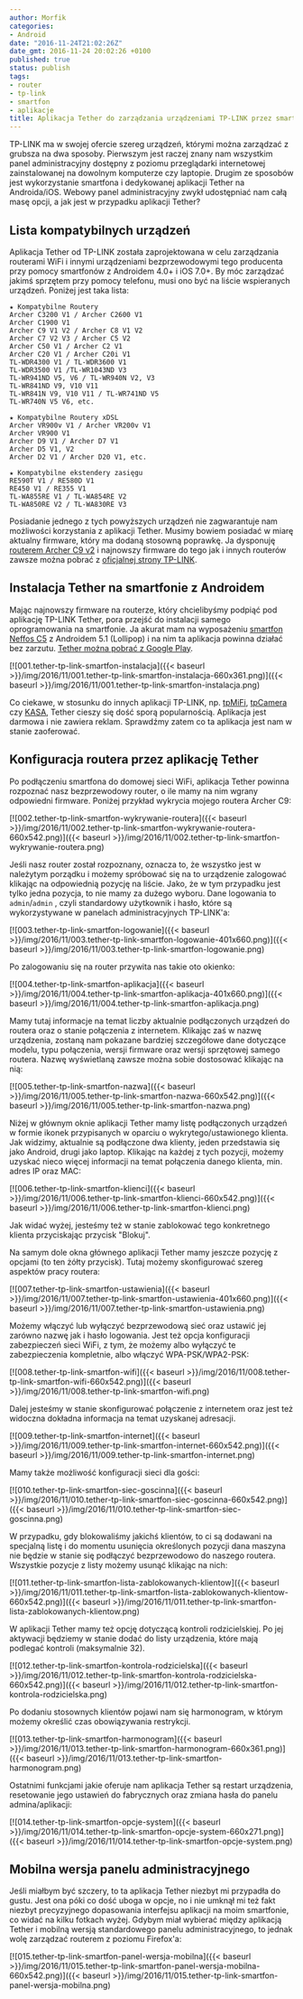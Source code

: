 ```yaml
---
author: Morfik
categories:
- Android
date: "2016-11-24T21:02:26Z"
date_gmt: 2016-11-24 20:02:26 +0100
published: true
status: publish
tags:
- router
- tp-link
- smartfon
- aplikacje
title: Aplikacja Tether do zarządzania urządzeniami TP-LINK przez smartfon
---
```


TP-LINK ma w swojej ofercie szereg urządzeń, którymi można zarządzać z grubsza na dwa sposoby.
Pierwszym jest raczej znany nam wszystkim panel administracyjny dostępny z poziomu przeglądarki
internetowej zainstalowanej na dowolnym komputerze czy laptopie. Drugim ze sposobów jest
wykorzystanie smartfona i dedykowanej aplikacji Tether na Androida/iOS. Webowy panel administracyjny
zwykł udostępniać nam całą masę opcji, a jak jest w przypadku aplikacji Tether?

<!--more-->
## Lista kompatybilnych urządzeń

Aplikacja Tether od TP-LINK została zaprojektowana w celu zarządzania routerami WiFi i innymi
urządzeniami bezprzewodowymi tego producenta przy pomocy smartfonów z Androidem 4.0+ i iOS 7.0+. By
móc zarządzać jakimś sprzętem przy pomocy telefonu, musi ono być na liście wspieranych urządzeń.
Poniżej jest taka lista:

    ★ Kompatybilne Routery
    Archer C3200 V1 / Archer C2600 V1
    Archer C1900 V1
    Archer C9 V1 V2 / Archer C8 V1 V2
    Archer C7 V2 V3 / Archer C5 V2
    Archer C50 V1 / Archer C2 V1
    Archer C20 V1 / Archer C20i V1
    TL-WDR4300 V1 / TL-WDR3600 V1
    TL-WDR3500 V1 /TL-WR1043ND V3
    TL-WR941ND V5, V6 / TL-WR940N V2, V3
    TL-WR841ND V9, V10 V11
    TL-WR841N V9, V10 V11 / TL-WR741ND V5
    TL-WR740N V5 V6, etc.

    ★ Kompatybilne Routery xDSL
    Archer VR900v V1 / Archer VR200v V1
    Archer VR900 V1
    Archer D9 V1 / Archer D7 V1
    Archer D5 V1, V2
    Archer D2 V1 / Archer D20 V1, etc.

    ★ Kompatybilne ekstendery zasięgu
    RE590T V1 / RE580D V1
    RE450 V1 / RE355 V1
    TL-WA855RE V1 / TL-WA854RE V2
    TL-WA850RE V2 / TL-WA830RE V3

Posiadanie jednego z tych powyższych urządzeń nie zagwarantuje nam możliwości korzystania z
aplikacji Tether. Musimy bowiem posiadać w miarę aktualny firmware, który ma dodaną stosowną
poprawkę. Ja dysponuję [routerem Archer C9
v2](http://www.tp-link.com.pl/products/details/cat-9_Archer-C9.html) i najnowszy firmware do tego
jak i innych routerów zawsze można pobrać z [oficjalnej strony
TP-LINK](http://www.tp-link.com/en/support/download).

## Instalacja Tether na smartfonie z Androidem

Mając najnowszy firmware na routerze, który chcielibyśmy podpiąć pod aplikację TP-LINK Tether, pora
przejść do instalacji samego oprogramowania na smartfonie. Ja akurat mam na wyposażeniu [smartfon
Neffos C5](http://www.neffos.pl/product/details/C5) z Androidem 5.1 (Lollipop) i na nim ta aplikacja
powinna działać bez zarzutu. [Tether można pobrać z Google
Play](https://play.google.com/store/apps/details?id=com.tplink.tether).

[![001.tether-tp-link-smartfon-instalacja]({{< baseurl >}}/img/2016/11/001.tether-tp-link-smartfon-instalacja-660x361.png)]({{< baseurl >}}/img/2016/11/001.tether-tp-link-smartfon-instalacja.png)

Co ciekawe, w stosunku do innych aplikacji TP-LINK, np.
[tpMiFi](https://play.google.com/store/apps/details?id=com.tplink.tpmifi),
[tpCamera](https://play.google.com/store/apps/details?id=com.tplink.skylight) czy
[KASA](https://play.google.com/store/apps/details?id=com.tplink.kasa_android), Tether cieszy się
dość sporą popularnością. Aplikacja jest darmowa i nie zawiera reklam. Sprawdźmy zatem co ta
aplikacja jest nam w stanie zaoferować.

## Konfiguracja routera przez aplikację Tether

Po podłączeniu smartfona do domowej sieci WiFi, aplikacja Tether powinna rozpoznać nasz
bezprzewodowy router, o ile mamy na nim wgrany odpowiedni firmware. Poniżej przykład wykrycia mojego
routera Archer
C9:

[![002.tether-tp-link-smartfon-wykrywanie-routera]({{< baseurl >}}/img/2016/11/002.tether-tp-link-smartfon-wykrywanie-routera-660x542.png)]({{< baseurl >}}/img/2016/11/002.tether-tp-link-smartfon-wykrywanie-routera.png)

Jeśli nasz router został rozpoznany, oznacza to, że wszystko jest w należytym porządku i możemy
spróbować się na to urządzenie zalogować klikając na odpowiednią pozycję na liście. Jako, że w tym
przypadku jest tylko jedna pozycja, to nie mamy za dużego wyboru. Dane logowania to `admin`/`admin`
, czyli standardowy użytkownik i hasło, które są wykorzystywane w panelach administracyjnych
TP-LINK'a:

[![003.tether-tp-link-smartfon-logowanie]({{< baseurl >}}/img/2016/11/003.tether-tp-link-smartfon-logowanie-401x660.png)]({{< baseurl >}}/img/2016/11/003.tether-tp-link-smartfon-logowanie.png)

Po zalogowaniu się na router przywita nas takie oto
okienko:

[![004.tether-tp-link-smartfon-aplikacja]({{< baseurl >}}/img/2016/11/004.tether-tp-link-smartfon-aplikacja-401x660.png)]({{< baseurl >}}/img/2016/11/004.tether-tp-link-smartfon-aplikacja.png)

Mamy tutaj informacje na temat liczby aktualnie podłączonych urządzeń do routera oraz o stanie
połączenia z internetem. Klikając zaś w nazwę urządzenia, zostaną nam pokazane bardziej
szczegółowe dane dotyczące modelu, typu połączenia, wersji firmware oraz wersji sprzętowej samego
routera. Nazwę wyświetlaną zawsze można sobie dostosować klikając na
nią:

[![005.tether-tp-link-smartfon-nazwa]({{< baseurl >}}/img/2016/11/005.tether-tp-link-smartfon-nazwa-660x542.png)]({{< baseurl >}}/img/2016/11/005.tether-tp-link-smartfon-nazwa.png)

Niżej w głównym oknie aplikacji Tether mamy listę podłączonych urządzeń w formie ikonek przypisanych
w oparciu o wykrytego/ustawionego klienta. Jak widzimy, aktualnie są podłączone dwa klienty, jeden
przedstawia się jako Android, drugi jako laptop. Klikając na każdej z tych pozycji, możemy uzyskać
nieco więcej informacji na temat połączenia danego klienta, min. adres IP oraz
MAC:

[![006.tether-tp-link-smartfon-klienci]({{< baseurl >}}/img/2016/11/006.tether-tp-link-smartfon-klienci-660x542.png)]({{< baseurl >}}/img/2016/11/006.tether-tp-link-smartfon-klienci.png)

Jak widać wyżej, jesteśmy też w stanie zablokować tego konkretnego klienta przyciskając przycisk
"Blokuj".

Na samym dole okna głównego aplikacji Tether mamy jeszcze pozycję z opcjami (to ten żółty przycisk).
Tutaj możemy skonfigurować szereg aspektów pracy
routera:

[![007.tether-tp-link-smartfon-ustawienia]({{< baseurl >}}/img/2016/11/007.tether-tp-link-smartfon-ustawienia-401x660.png)]({{< baseurl >}}/img/2016/11/007.tether-tp-link-smartfon-ustawienia.png)

Możemy włączyć lub wyłączyć bezprzewodową sieć oraz ustawić jej zarówno nazwę jak i hasło logowania.
Jest też opcja konfiguracji zabezpieczeń sieci WiFi, z tym, że możemy albo wyłączyć te
zabezpieczenia kompletnie, albo włączyć
WPA-PSK/WPA2-PSK:

[![008.tether-tp-link-smartfon-wifi]({{< baseurl >}}/img/2016/11/008.tether-tp-link-smartfon-wifi-660x542.png)]({{< baseurl >}}/img/2016/11/008.tether-tp-link-smartfon-wifi.png)

Dalej jesteśmy w stanie skonfigurować połączenie z internetem oraz jest też widoczna dokładna
informacja na temat uzyskanej
adresacji.

[![009.tether-tp-link-smartfon-internet]({{< baseurl >}}/img/2016/11/009.tether-tp-link-smartfon-internet-660x542.png)]({{< baseurl >}}/img/2016/11/009.tether-tp-link-smartfon-internet.png)

Mamy także możliwość konfiguracji sieci dla
gości:

[![010.tether-tp-link-smartfon-siec-goscinna]({{< baseurl >}}/img/2016/11/010.tether-tp-link-smartfon-siec-goscinna-660x542.png)]({{< baseurl >}}/img/2016/11/010.tether-tp-link-smartfon-siec-goscinna.png)

W przypadku, gdy blokowaliśmy jakichś klientów, to ci są dodawani na specjalną listę i do momentu
usunięcia określonych pozycji dana maszyna nie będzie w stanie się podłączyć bezprzewodowo do
naszego routera. Wszystkie pozycje z listy możemy usunąć klikając na
nich:

[![011.tether-tp-link-smartfon-lista-zablokowanych-klientow]({{< baseurl >}}/img/2016/11/011.tether-tp-link-smartfon-lista-zablokowanych-klientow-660x542.png)]({{< baseurl >}}/img/2016/11/011.tether-tp-link-smartfon-lista-zablokowanych-klientow.png)

W aplikacji Tether mamy też opcję dotyczącą kontroli rodzicielskiej. Po jej aktywacji będziemy w
stanie dodać do listy urządzenia, które mają podlegać kontroli (maksymalnie
32).

[![012.tether-tp-link-smartfon-kontrola-rodzicielska]({{< baseurl >}}/img/2016/11/012.tether-tp-link-smartfon-kontrola-rodzicielska-660x542.png)]({{< baseurl >}}/img/2016/11/012.tether-tp-link-smartfon-kontrola-rodzicielska.png)

Po dodaniu stosownych klientów pojawi nam się harmonogram, w którym możemy określić czas
obowiązywania
restrykcji.

[![013.tether-tp-link-smartfon-harmonogram]({{< baseurl >}}/img/2016/11/013.tether-tp-link-smartfon-harmonogram-660x361.png)]({{< baseurl >}}/img/2016/11/013.tether-tp-link-smartfon-harmonogram.png)

Ostatnimi funkcjami jakie oferuje nam aplikacja Tether są restart urządzenia, resetowanie jego
ustawień do fabrycznych oraz zmiana hasła do panelu
admina/aplikacji:

[![014.tether-tp-link-smartfon-opcje-system]({{< baseurl >}}/img/2016/11/014.tether-tp-link-smartfon-opcje-system-660x271.png)]({{< baseurl >}}/img/2016/11/014.tether-tp-link-smartfon-opcje-system.png)

## Mobilna wersja panelu administracyjnego

Jeśli miałbym być szczery, to ta aplikacja Tether niezbyt mi przypadła do gustu. Jest ona póki co
dość uboga w opcje, no i nie umknął mi też fakt niezbyt precyzyjnego dopasowania interfejsu
aplikacji na moim smartfonie, co widać na kilku fotkach wyżej. Gdybym miał wybierać między aplikacją
Tether i mobilną wersją standardowego panelu administracyjnego, to jednak wolę zarządzać routerem z
poziomu
Firefox'a:

[![015.tether-tp-link-smartfon-panel-wersja-mobilna]({{< baseurl >}}/img/2016/11/015.tether-tp-link-smartfon-panel-wersja-mobilna-660x542.png)]({{< baseurl >}}/img/2016/11/015.tether-tp-link-smartfon-panel-wersja-mobilna.png)
